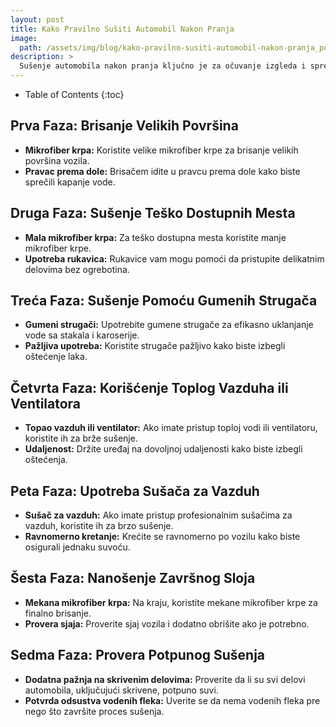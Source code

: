 ```yaml
---
layout: post
title: Kako Pravilno Sušiti Automobil Nakon Pranja
image: 
  path: /assets/img/blog/kako-pravilno-susiti-automobil-nakon-pranja_poliranje-auta-ba.png
description: >
  Sušenje automobila nakon pranja ključno je za očuvanje izgleda i sprečavanje vodenih fleka. Na PoliranjeAutа.ba pročitajte vodič o pravilnom sušenju vozila kako biste postigli besprekoran rezultat.
---
```



- Table of Contents
{:toc}


## Prva Faza: Brisanje Velikih Površina

- **Mikrofiber krpа:** Koristite velike mikrofiber krpe za brisanje velikih površina vozila.
- **Pravac prema dole:** Brisačem idite u pravcu prema dole kako biste sprečili kapanje vode.

## Druga Faza: Sušenje Teško Dostupnih Mesta

- **Mala mikrofiber krpа:** Za teško dostupna mesta koristite manje mikrofiber krpe.
- **Upotreba rukavica:** Rukavice vam mogu pomoći da pristupite delikatnim delovima bez ogrebotina.

## Treća Faza: Sušenje Pomoću Gumenih Strugača

- **Gumeni strugači:** Upotrebite gumene strugače za efikasno uklanjanje vode sa stakala i karoserije.
- **Pažljiva upotreba:** Koristite strugače pažljivo kako biste izbegli oštećenje laka.

## Četvrta Faza: Korišćenje Toplog Vazduha ili Ventilatora

- **Topao vazduh ili ventilator:** Ako imate pristup toploj vodi ili ventilatoru, koristite ih za brže sušenje.
- **Udaljenost:** Držite uređaj na dovoljnoj udaljenosti kako biste izbegli oštećenja.

## Peta Faza: Upotreba Sušača za Vazduh

- **Sušač za vazduh:** Ako imate pristup profesionalnim sušačima za vazduh, koristite ih za brzo sušenje.
- **Ravnomerno kretanje:** Krećite se ravnomerno po vozilu kako biste osigurali jednaku suvoću.

## Šesta Faza: Nanošenje Završnog Sloja

- **Mekana mikrofiber krpa:** Na kraju, koristite mekane mikrofiber krpe za finalno brisanje.
- **Provera sjaja:** Proverite sjaj vozila i dodatno obrišite ako je potrebno.

## Sedma Faza: Provera Potpunog Sušenja

- **Dodatna pažnja na skrivenim delovima:** Proverite da li su svi delovi automobila, uključujući skrivene, potpuno suvi.
- **Potvrda odsustva vodenih fleka:** Uverite se da nema vodenih fleka pre nego što završite proces sušenja.